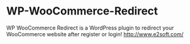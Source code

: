# WP-WooCommerce-Redirect
WP WooCommerce Redirect is a WordPress plugin to redirect your WooCommerce website after register or login! http://www.e2soft.com/
